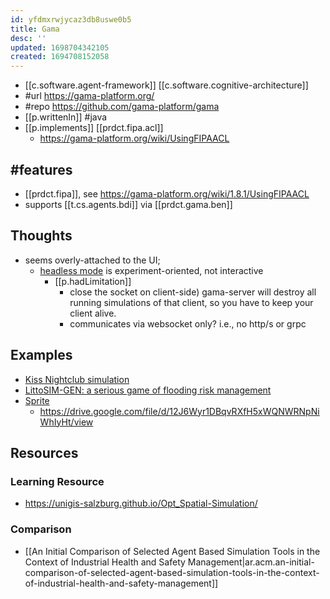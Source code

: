 ```yaml
---
id: yfdmxrwjycaz3db8uswe0b5
title: Gama
desc: ''
updated: 1698704342105
created: 1694708152058
---
```


- [[c.software.agent-framework]] [[c.software.cognitive-architecture]]
- #url https://gama-platform.org/
- #repo https://github.com/gama-platform/gama
- [[p.writtenIn]] #java
- [[p.implements]] [[prdct.fipa.acl]]
  - https://gama-platform.org/wiki/UsingFIPAACL
## #features

- [[prdct.fipa]], see https://gama-platform.org/wiki/1.8.1/UsingFIPAACL
- supports [[t.cs.agents.bdi]] via [[prdct.gama.ben]]
## Thoughts

- seems overly-attached to the UI; 
  - [headless mode](https://gama-platform.org/wiki/Headless-mode-for-dummies) is experiment-oriented, not interactive
    - [[p.hadLimitation]]
      - close the socket on client-side) gama-server will destroy all running simulations of that client, so you have to keep your client alive.
      - communicates via websocket only? i.e., no http/s or grpc
## Examples

- [Kiss Nightclub simulation](https://www.comses.net/codebases/7ca5fbb1-9e3a-4ea1-a63f-87d2ba9f39d6/releases/1.1.0/)
- [LittoSIM-GEN: a serious game of flooding risk management](https://hal.science/hal-03519918/)
- [Sprite](https://sites.google.com/site/caroleadamphd/development/sprite)
  - https://drive.google.com/file/d/12J6Wyr1DBqvRXfH5xWQNWRNpNiWhIyHt/view

## Resources

### Learning Resource

- https://unigis-salzburg.github.io/Opt_Spatial-Simulation/


### Comparison

- [[An Initial Comparison of Selected Agent Based Simulation Tools in the Context of Industrial Health and Safety Management|ar.acm.an-initial-comparison-of-selected-agent-based-simulation-tools-in-the-context-of-industrial-health-and-safety-management]]
